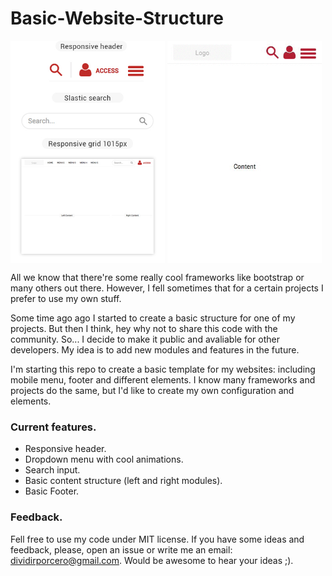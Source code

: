 # Basic-Website-Structure

<img align="center" width="49%" src="/static/images/previa.jpg">
<img align="center" width="49%" src="/static/images/mobile.gif">

All we know that there're some really cool frameworks like bootstrap or many others out there. However, I fell sometimes that for a certain projects I prefer to use my own stuff. 

Some time ago ago I started to create a basic structure for one of my projects. But then I think, hey why not to share this code with the community. So... I decide to make it public and avaliable for other developers. My idea is to add new modules and features in the future.

I'm starting this repo to create  a basic template for my websites: including mobile menu, footer and different elements. I know many frameworks and projects do the same, but I'd like to create my own configuration and elements. 

### Current features.

- Responsive header.
- Dropdown menu with cool animations.
- Search input.
- Basic content structure (left and right modules).
- Basic Footer.

### Feedback.
 
Fell free to use my code under MIT license. If you have some ideas and feedback, please, open an issue or write me an email: dividirporcero@gmail.com. Would be awesome to hear your ideas ;).
